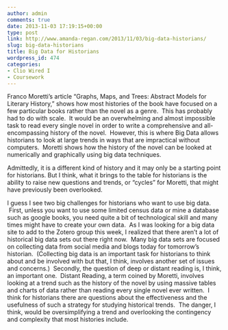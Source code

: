```yaml
---
author: admin
comments: true
date: 2013-11-03 17:19:15+00:00
type: post
link: http://www.amanda-regan.com/2013/11/03/big-data-historians/
slug: big-data-historians
title: Big Data for Historians
wordpress_id: 474
categories:
- Clio Wired I
- Coursework
---
```


Franco Moretti’s article “Graphs, Maps, and Trees: Abstract Models for Literary History,” shows how most histories of the book have focused on a few particular books rather than the novel as a genre.  This has probably had to do with scale.  It would be an overwhelming and almost impossible task to read every single novel in order to write a comprehensive and all-encompassing history of the novel.  However, this is where Big Data allows historians to look at large trends in ways that are impractical without computers.  Moretti shows how the history of the novel can be looked at numerically and graphically using big data techniques.

Admittedly, it is a different kind of history and it may only be a starting point for historians. But I think, what it brings to the table for historians is the ability to raise new questions and trends, or “cycles” for Moretti, that might have previously been overlooked.

I guess I see two big challenges for historians who want to use big data.  First, unless you want to use some limited census data or mine a database such as google books, you need quite a bit of technological skill and many times might have to create your own data.  As I was looking for a big data site to add to the Zotero group this week, I realized that there aren’t a lot of historical big data sets out there right now.  Many big data sets are focused on collecting data from social media and blogs today for tomorrow’s historian.  (Collecting big data is an important task for historians to think about and be involved with but that, I think, involves another set of issues and concerns.)  Secondly, the question of deep or distant reading is, I think, an important one.  Distant Reading, a term coined by Moretti, involves looking at a trend such as the history of the novel by using massive tables and charts of data rather than reading every single novel ever written.  I think for historians there are questions about the effectiveness and the usefulness of such a strategy for studying historical trends.  The danger, I think, would be oversimplifying a trend and overlooking the contingency and complexity that most histories include.
